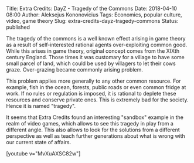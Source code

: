 Title: Extra Credits: DayZ - Tragedy of the Commons
Date: 2018-04-10 08:00
Author: Aleksejus Kononovicius
Tags: Economics, popular culture, video, game theory
Slug: extra-credits-dayz-tragedy-commons
Status: published

The tragedy of the commons is a well known effect arising in game theory as a result of self-interested rational agents over-exploiting common good. While this arises in game theory, original concept comes from the XIXth century England. Those times it was customary for a village to have some small parcel of land, which could be used by villagers to let their cows graze. Over-grazing became commonly arising problem.

This problem applies more generally to any other common resource. For example, fish in the ocean, forests, public roads or even common fridge at work. If no rules or regulation is imposed, it is rational to deplete these resources and conserve private ones. This is extremely bad for the society. Hence it is named "tragedy".

It seems that Extra Credits found an interesting "sandbox" example in the realm of video games, which allows to see this tragedy in play from a different angle. This also allows to look for the solutions from a different perspective as well as teach further generations about what is wrong with our current state of affairs.

[youtube v="MvXuAXSC82w"]
